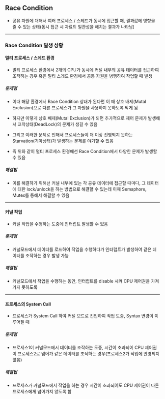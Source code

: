 ## Race Condition
- 공유 자원에 대해서 여러 프로세스 / 스레드가 동시에 접근할 때, 결과값에 영향을 줄 수 있는 상태(동시 접근 시 자료의 일관성을 해치는 결과가 나타남)

-------

### Race Condition 발생 상황

#### 멀티 프로세스 / 스레드 환경
- 멀티 프로세스 환경에서 2개의 CPU가 동시에 커널 내부의 공유 데이터를 접근하여 조작하는 경우 혹은 멀티 스레드 환경에서 공통 자원을 병행하여 작업할 때 발생

##### 문제점
- 이때 해당 환경에서 Race Condition 상태가 된다면 이 때 상호 배제(Mutal Exclusion)으로 다른 프로세스가 그 자원을 사용하지 못하도록 막게 됨

- 하지만 이렇게 상호 배제(Mutal Exclusion)가 되면 추가적으로 제어 문제가 발생해서 교착상태(DeadLock)의 문제가 생길 수 있음

- 그리고 이러한 문제로 인해서 프로세스들이 더 이상 진행되지 못하는 Starvation(기아상태)가 발생하는 문제를 야기할 수 있음

- 즉 위와 같이 멀티 프로세스 환경에선 Race Condition에서 다양한 문제가 발생할 수 있음

##### 해결법
- 이를 해결하기 위해선 커널 내부에 있는 각 공유 데이터에 접근할 때마다, 그 데이터에 대한 lock/unlock을 하는 방법으로 해결할 수 있는데 이때 Semaphore, Mutex를 통해서 해결할 수 있음

--------

#### 커널 작업
- 커널 작업을 수행하는 도중에 인터럽트 발생할 수 있음

##### 문제점
- 커널모드에서 데이터를 로드하여 작업을 수행하다가 인터럽트가 발생하여 같은 데이터를 조작하는 경우 발생 가능

##### 해결법
- 커널모드에서 작업을 수행하는 동안, 인터럽트를 disable 시켜 CPU 제어권을 가져가지 못하도록 

---------

#### 프로세스의 System Call
- 프로세스가 System Call 하여 커널 모드로 진입하여 작업 도중, Syntax 변경이 이루어질 때

##### 문제점
- 프로세스1이 커널모드에서 데이터를 조작하는 도중, 시간이 초과되어 CPU 제어권이 프로세스2로 넘어가 같은 데이터를 조작하는 경우(프로세스2가 작업에 반영되지 않음)

##### 해결법
- 프로세스가 커널모드에서 작업을 하는 경우 시간이 초과되어도 CPU 제어권이 다른 프로세스에게 넘어가지 않도록 함